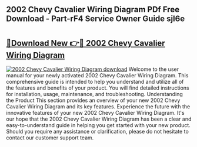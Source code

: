 ## 2002 Chevy Cavalier Wiring Diagram PDf Free Download - Part-rF4 Service Owner Guide sjl6e

# <h2><a href="http://dftvca1.blite.top/?on=2002+Chevy+Cavalier+Wiring+Diagram">🔗Download New 👉🔴 2002 Chevy Cavalier Wiring Diagram</a></h2>

[![2002 Chevy Cavalier Wiring Diagram download](https://i.imgur.com/lujVjoI.png)](http://dftvca1.blite.top/?on=2002+Chevy+Cavalier+Wiring+Diagram)
Welcome to the user manual for your newly activated 2002 Chevy Cavalier Wiring Diagram. This comprehensive guide is intended to help you understand and utilize all of the features and benefits of your product. You will find detailed instructions for installation, usage, maintenance, and troubleshooting. Understanding the Product This section provides an overview of your new 2002 Chevy Cavalier Wiring Diagram and its key features. Experience the future with the innovative features of your new 2002 Chevy Cavalier Wiring Diagram. It's our hope that the 2002 Chevy Cavalier Wiring Diagram has been a clear and easy-to-understand guide in helping you get started with your new product. Should you require any assistance or clarification, please do not hesitate to contact our customer support team.
